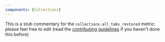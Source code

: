 ```yaml
---
components: [Collections]
---
```


This is a stub commentary for the `collections.all_tabs_restored` metric: please feel free to edit (read the
[contributing guidelines](https://github.com/mozilla/glean-annotations/blob/main/CONTRIBUTING.md)
if you haven't done this before)

